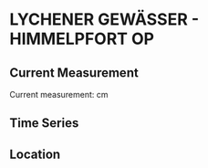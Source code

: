 # LYCHENER GEWÄSSER - HIMMELPFORT OP

## Current Measurement

Current measurement: <Value topic="rivers/pegel-online/LyG/HIMMELPFORT OP/measurementValue"/> cm

## Time Series

<TimeSeries topic="rivers/pegel-online/LyG/HIMMELPFORT OP/measurementValue" period="week" />

## Location

<WorldMap>
  <Marker lat="53.177454332636174" lon="13.230635405470279" labelTopic="rivers/pegel-online/LyG/HIMMELPFORT OP" />
</WorldMap>
